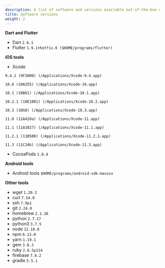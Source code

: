 ```yaml
---
description: A list of software and versions available out-of-the-box on Codemagic.
title: Software versions
weight: 2
---
```

**Dart and Flutter**

- Dart `2.6.1`
- Flutter `1.9.1+hotfix.6 ($HOME/programs/flutter)`

**iOS tools**

- Xcode

`9.4.1 (9F2000) (/Applications/Xcode-9.4.app)`

`10.0 (10A255) (/Applications/Xcode-10.app)`

`10.1 (10B61) (/Applications/Xcode-10.1.app)`

`10.2.1 (10E1001) (/Applications/Xcode-10.2.app)`

`10.3 (10G8) (/Applications/Xcode-10.3.app)`

`11.0 (11A420a) (/Applications/Xcode-11.app)`

`11.1 (11A1027) (/Applications/Xcode-11.1.app)`

`11.2.1 (11B500) (/Applications/Xcode-11.2.1.app)`

`11.3 (11C24b) (/Applications/Xcode-11.3.app)`


- CocoaPods `1.8.4`

**Android tools**

- Android tools `$HOME/programs/android-sdk-macosx`

**Other tools**

- wget `1.20.3`
- curl `7.54.0`
- ssh `7.9p1`
- git `2.24.0`
- homebrew `2.1.16`
- python `2.7.17`
- python3 `3.7.5`
- node `12.10.0`
- npm `6.13.0`
- yarn `1.19.1`
- gem `3.0.3`
- ruby `2.6.5p114`
- firebase `7.6.2`
- gradle `5.5.1`
